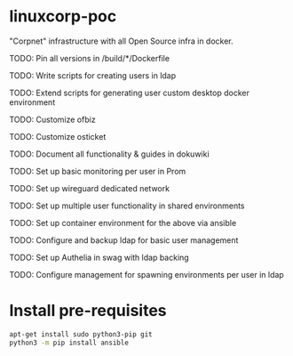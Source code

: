 # linuxcorp-poc
"Corpnet" infrastructure with all Open Source infra in docker.

TODO: Pin all versions in /build/*/Dockerfile

TODO: Write scripts for creating users in ldap

TODO: Extend scripts for generating user custom desktop docker environment

TODO: Customize ofbiz

TODO: Customize osticket

TODO: Document all functionality & guides in dokuwiki

TODO: Set up basic monitoring per user in Prom

TODO: Set up wireguard dedicated network

TODO: Set up multiple user functionality in shared environments

TODO: Set up container environment for the above via ansible

TODO: Configure and backup ldap for basic user management

TODO: Set up Authelia in swag with ldap backing

TODO: Configure management for spawning environments per user in ldap

# Install pre-requisites
```bash
apt-get install sudo python3-pip git
python3 -m pip install ansible
```